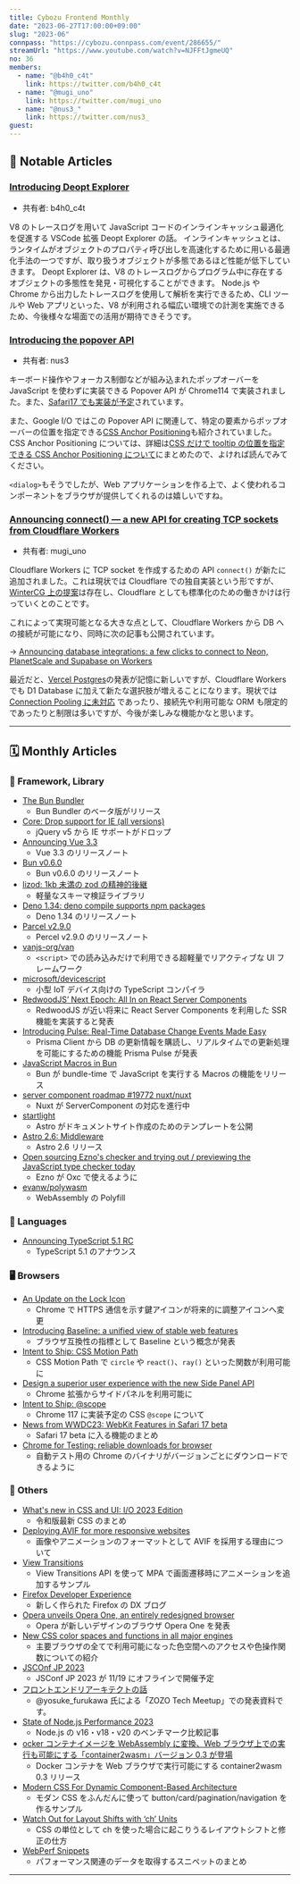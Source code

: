 ```yaml
---
title: Cybozu Frontend Monthly
date: "2023-06-27T17:00:00+09:00"
slug: "2023-06"
connpass: "https://cybozu.connpass.com/event/286655/"
streamUrl: "https://www.youtube.com/watch?v=NJFFtJgmeUQ"
no: 36
members:
  - name: "@b4h0_c4t"
    link: https://twitter.com/b4h0_c4t
  - name: "@mugi_uno"
    link: https://twitter.com/mugi_uno
  - name: "@nus3_"
    link: https://twitter.com/nus3_
guest:
---
```


## 👀 Notable Articles

### [Introducing Deopt Explorer](https://devblogs.microsoft.com/typescript/introducing-deopt-explorer/)

- 共有者: b4h0_c4t

V8 のトレースログを用いて JavaScript コードのインラインキャッシュ最適化を促進する VSCode 拡張 Deopt Explorer の話。
インラインキャッシュとは、ランタイムがオブジェクトのプロパティ呼び出しを高速化するために用いる最適化手法の一つですが、取り扱うオブジェクトが多態であるほど性能が低下していきます。
Deopt Explorer は、V8 のトレースログからプログラム中に存在するオブジェクトの多態性を発見・可視化することができます。
Node.js や Chrome から出力したトレースログを使用して解析を実行できるため、CLI ツールや Web アプリといった、V8 が利用される幅広い環境での計測を実施できるため、今後様々な場面での活用が期待できそうです。

### [Introducing the popover API](https://developer.chrome.com/blog/introducing-popover-api/)

- 共有者: nus3

キーボード操作やフォーカス制御などが組み込まれたポップオーバーを JavaScript を使わずに実装できる Popover API が Chrome114 で実装されました。また、[Safari17 でも実装が予定](https://webkit.org/blog/14205/news-from-wwdc23-webkit-features-in-safari-17-beta/#html)されています。

また、Google I/O ではこの Popover API に関連して、特定の要素からポップオーバーの位置を指定できる[CSS Anchor Positioning](https://developer.chrome.com/blog/whats-new-css-ui-2023/#anchor-positioning)も紹介されていました。CSS Anchor Positioning については、詳細は[CSS だけで tooltip の位置を指定できる CSS Anchor Positioning について](https://zenn.dev/cybozu_frontend/articles/css-anchor-positioning)にまとめたので、よければ読んでみてください。

`<dialog>`もそうでしたが、Web アプリケーションを作る上で、よく使われるコンポーネントをブラウザが提供してくれるのは嬉しいですね。

### [Announcing connect() — a new API for creating TCP sockets from Cloudflare Workers](https://blog.cloudflare.com/workers-tcp-socket-api-connect-databases/)

- 共有者: mugi_uno

Cloudflare Workers に TCP socket を作成するための API `connect()` が新たに追加されました。これは現状では Cloudflare での独自実装という形ですが、[WinterCG 上の提案](https://github.com/WICG/direct-sockets/blob/main/docs/explainer.md)は存在し、Cloudflare としても標準化のための働きかけは行っていくとのことです。

これによって実現可能となる大きな点として、Cloudflare Workers から DB への接続が可能になり、同時に次の記事も公開されています。

→ [Announcing database integrations: a few clicks to connect to Neon, PlanetScale and Supabase on Workers](https://blog.cloudflare.com/announcing-database-integrations/)

最近だと、[Vercel Postgres](https://vercel.com/docs/storage/vercel-postgres)の発表が記憶に新しいですが、Cloudflare Workers でも D1 Database に加えて新たな選択肢が増えることになります。現状では [Connection Pooling に未対応](https://developers.cloudflare.com/workers/databases/connect-to-postgres/#connection-pooling--startup) であったり、接続先や利用可能な ORM も限定的であったりと制限は多いですが、今後が楽しみな機能かなと思います。

---

## 🗓 Monthly Articles

### 📖 Framework, Library

- [The Bun Bundler](https://bun.sh/blog/bun-bundler)
  - Bun Bundler のベータ版がリリース
- [Core: Drop support for IE (all versions)](https://github.com/jquery/jquery/pull/5077)
  - jQuery v5 から IE サポートがドロップ
- [Announcing Vue 3.3](https://blog.vuejs.org/posts/vue-3-3)
  - Vue 3.3 のリリースノート
- [Bun v0.6.0](https://bun.sh/blog/bun-v0.6.0)
  - Bun v0.6.0 のリリースノート
- [lizod: 1kb 未満の zod の精神的後継](https://zenn.dev/mizchi/articles/lizod-is-lightweight-zod)
  - 軽量なスキーマ検証ライブラリ
- [Deno 1.34: deno compile supports npm packages](https://deno.com/blog/v1.34)
  - Deno 1.34 のリリースノート
- [Parcel v2.9.0](https://parceljs.org/blog/v2-9-0/)
  - Percel v2.9.0 のリリースノート
- [vanjs-org/van](https://github.com/vanjs-org/van)
  - `<script>` での読み込みだけで利用できる超軽量でリアクティブな UI フレームワーク
- [microsoft/devicescript](https://github.com/microsoft/devicescript)
  - 小型 IoT デバイス向けの TypeScript コンパイラ
- [RedwoodJS’ Next Epoch: All In on React Server Components](https://tom.preston-werner.com/2023/05/30/redwoods-next-epoch-all-in-on-rsc.html)
  - RedwoodJS が近い将来に React Server Components を利用した SSR 機能を実装すると発表
- [Introducing Pulse: Real-Time Database Change Events Made Easy](https://www.prisma.io/blog/introducing-pulse-jtu4UPC8ujy4)
  - Prisma Client から DB の更新情報を購読し、リアルタイムでの更新処理を可能にするための機能 Prisma Pulse が発表
- [JavaScript Macros in Bun](https://bun.sh/blog/bun-macros)
  - Bun が bundle-time で JavaScript を実行する Macros の機能をリリース
- [server component roadmap #19772 nuxt/nuxt](https://github.com/nuxt/nuxt/issues/19772)
  - Nuxt が ServerComponent の対応を進行中
- [startlight](https://starlight.astro.build/)
  - Astro がドキュメントサイト作成のためのテンプレートを公開
- [Astro 2.6: Middleware](https://astro.build/blog/astro-260/)
  - Astro 2.6 リリース
- [Open sourcing Ezno's checker and trying out / previewing the JavaScript type checker today](https://github.com/kaleidawave/ezno/discussions/21)
  - Ezno が Oxc で使えるように
- [evanw/polywasm](https://github.com/evanw/polywasm)
  - WebAssembly の Polyfill

### 💬 Languages

- [Announcing TypeScript 5.1 RC](https://devblogs.microsoft.com/typescript/announcing-typescript-5-1-rc/)
  - TypeScript 5.1 のアナウンス

### 🖥 Browsers

- [An Update on the Lock Icon](https://blog.chromium.org/2023/05/an-update-on-lock-icon.html)
  - Chrome で HTTPS 通信を示す鍵アイコンが将来的に調整アイコンへ変更
- [Introducing Baseline: a unified view of stable web features](https://developer.mozilla.org/en-US/blog/baseline-unified-view-stable-web-features/)
  - ブラウザ互換性の指標として Baseline という概念が発表
- [Intent to Ship: CSS Motion Path](https://groups.google.com/a/chromium.org/g/blink-dev/c/BemiGubA8AM/m/ENBOzVZUAgAJ)
  - CSS Motion Path で `circle` や `react()`、`ray()` といった関数が利用可能に
- [Design a superior user experience with the new Side Panel API](https://developer.chrome.com/blog/extension-side-panel-launch/)
  - Chrome 拡張からサイドパネルを利用可能に
- [Intent to Ship: @scope](https://groups.google.com/a/chromium.org/g/blink-dev/c/OEfGbd74QnQ/m/KaX-2hhRAAAJ)
  - Chrome 117 に実装予定の CSS `@scope` について
- [News from WWDC23: WebKit Features in Safari 17 beta](https://webkit.org/blog/14205/news-from-wwdc23-webkit-features-in-safari-17-beta/)
  - Safari 17 beta に入る機能のまとめ
- [Chrome for Testing: reliable downloads for browser ](https://developer.chrome.com/blog/chrome-for-testing/)
  - 自動テスト用の Chrome のバイナリがバージョンごとにダウンロードできるように

### 🦆 Others

- [What's new in CSS and UI: I/O 2023 Edition](https://developer.chrome.com/blog/whats-new-css-ui-2023/)
  - 令和版最新 CSS のまとめ
- [Deploying AVIF for more responsive websites](https://web.dev/avif-updates-2023/)
  - 画像やアニメーションのフォーマットとして AVIF を採用する理由について
- [View Transitions](https://twitter.com/argyleink/status/1661800757304381443?s=20)
  - View Transitions API を使って MPA で画面遷移時にアニメーションを追加するサンプル
- [Firefox Developer Experience](https://fxdx.dev/)
  - 新しく作られた Firefox の DX ブログ
- [Opera unveils Opera One, an entirely redesigned browser](https://press.opera.com/2023/04/25/opera-one-developer/)
  - Opera が新しいデザインのブラウザ Opera One を発表
- [New CSS color spaces and functions in all major engines](https://web.dev/color-spaces-and-functions/)
  - 主要ブラウザの全てで利用可能になった色空間へのアクセスや色操作関数についての紹介
- [JSCOnf JP 2023](https://jsconf.jp/2023/)
  - JSConf JP 2023 が 11/19 にオフラインで開催予定
- [フロントエンドリアーキテクトの話](https://speakerdeck.com/yosuke_furukawa/hurontoendoriakitekutonohua)
  - @yosuke_furukawa 氏による「ZOZO Tech Meetup」での発表資料です。
- [State of Node.js Performance 2023](https://blog.rafaelgss.dev/state-of-nodejs-performance-2023)
  - Node.js の v16・v18・v20 のベンチマーク比較記事
- [ocker コンテナイメージを WebAssembly に変換、Web ブラウザ上での実行も可能にする「container2wasm」バージョン 0.3 が登場](https://www.publickey1.jp/blog/23/dockerwebassemblywebcontainer2wasm03.html)
  - Docker コンテナを Web ブラウザで実行可能にする container2wasm 0.3 リリース
- [Modern CSS For Dynamic Component-Based Architecture](https://moderncss.dev/modern-css-for-dynamic-component-based-architecture/)
  - モダン CSS をふんだんに使って button/card/pagination/navigation を作るサンプル
- [Watch Out for Layout Shifts with ‘ch’ Units](https://cloudfour.com/thinks/watch-out-for-layout-shifts-with-ch-units/)
  - CSS の単位として ch を使った場合に起こりうるレイアウトシフトと修正の仕方
- [WebPerf Snippets](https://webperf-snippets.nucliweb.net/)
  - パフォーマンス関連のデータを取得するスニペットのまとめ

---

